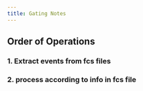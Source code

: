 ```yaml
---
title: Gating Notes
---
```


## Order of Operations
### 1. Extract events from fcs files
### 2. process according to info in fcs file

